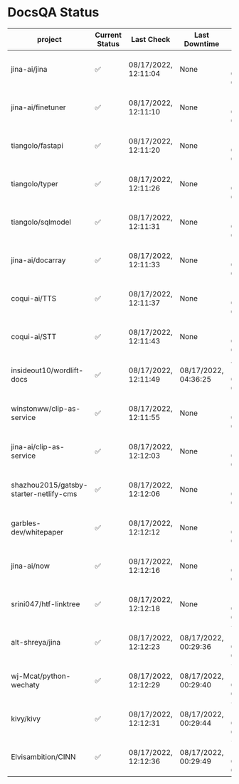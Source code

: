 # DocsQA Status

|               project                |Current Status|     Last Check     |   Last Downtime    |              % Uptime              |
|--------------------------------------|--------------|--------------------|--------------------|------------------------------------|
|jina-ai/jina                          |✅            |08/17/2022, 12:11:04|None                |100.000 (since 08/15/2022, 07:09:42)|
|jina-ai/finetuner                     |✅            |08/17/2022, 12:11:10|None                |100.000 (since 08/15/2022, 07:09:42)|
|tiangolo/fastapi                      |✅            |08/17/2022, 12:11:20|None                |100.000 (since 08/15/2022, 07:09:42)|
|tiangolo/typer                        |✅            |08/17/2022, 12:11:26|None                |100.000 (since 08/15/2022, 07:09:42)|
|tiangolo/sqlmodel                     |✅            |08/17/2022, 12:11:31|None                |100.000 (since 08/15/2022, 07:09:42)|
|jina-ai/docarray                      |✅            |08/17/2022, 12:11:33|None                |100.000 (since 08/15/2022, 07:09:42)|
|coqui-ai/TTS                          |✅            |08/17/2022, 12:11:37|None                |100.000 (since 08/15/2022, 07:09:42)|
|coqui-ai/STT                          |✅            |08/17/2022, 12:11:43|None                |100.000 (since 08/15/2022, 07:09:42)|
|insideout10/wordlift-docs             |✅            |08/17/2022, 12:11:49|08/17/2022, 04:36:25|84.889 (since 08/15/2022, 07:09:42) |
|winstonww/clip-as-service             |✅            |08/17/2022, 12:11:55|None                |100.000 (since 08/15/2022, 07:09:42)|
|jina-ai/clip-as-service               |✅            |08/17/2022, 12:12:03|None                |100.000 (since 08/15/2022, 07:09:42)|
|shazhou2015/gatsby-starter-netlify-cms|✅            |08/17/2022, 12:12:06|None                |100.000 (since 08/15/2022, 07:09:42)|
|garbles-dev/whitepaper                |✅            |08/17/2022, 12:12:12|None                |100.000 (since 08/15/2022, 07:09:42)|
|jina-ai/now                           |✅            |08/17/2022, 12:12:16|None                |100.000 (since 08/15/2022, 07:09:42)|
|srini047/htf-linktree                 |✅            |08/17/2022, 12:12:18|None                |100.000 (since 08/15/2022, 07:09:42)|
|alt-shreya/jina                       |✅            |08/17/2022, 12:12:23|08/17/2022, 00:29:36|74.104 (since 08/15/2022, 07:09:42) |
|wj-Mcat/python-wechaty                |✅            |08/17/2022, 12:12:29|08/17/2022, 00:29:40|74.118 (since 08/15/2022, 07:09:42) |
|kivy/kivy                             |✅            |08/17/2022, 12:12:31|08/17/2022, 00:29:44|74.108 (since 08/15/2022, 07:09:42) |
|Elvisambition/CINN                    |✅            |08/17/2022, 12:12:36|08/17/2022, 00:29:49|74.122 (since 08/15/2022, 07:09:42) |
